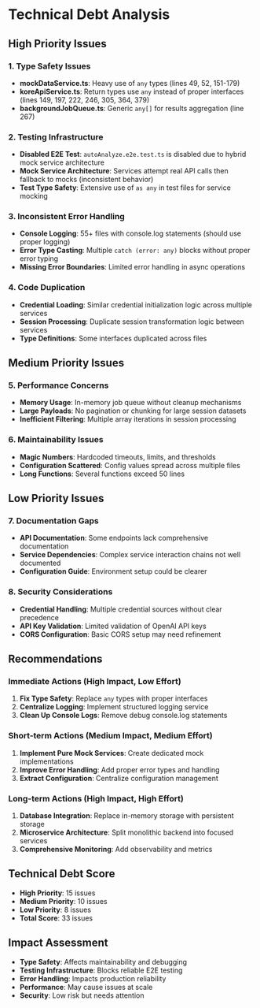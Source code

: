 # Technical Debt Analysis

## High Priority Issues

### 1. Type Safety Issues
- **mockDataService.ts**: Heavy use of `any` types (lines 49, 52, 151-179)
- **koreApiService.ts**: Return types use `any` instead of proper interfaces (lines 149, 197, 222, 246, 305, 364, 379)
- **backgroundJobQueue.ts**: Generic `any[]` for results aggregation (line 267)

### 2. Testing Infrastructure
- **Disabled E2E Test**: `autoAnalyze.e2e.test.ts` is disabled due to hybrid mock service architecture
- **Mock Service Architecture**: Services attempt real API calls then fallback to mocks (inconsistent behavior)
- **Test Type Safety**: Extensive use of `as any` in test files for service mocking

### 3. Inconsistent Error Handling
- **Console Logging**: 55+ files with console.log statements (should use proper logging)
- **Error Type Casting**: Multiple `catch (error: any)` blocks without proper error typing
- **Missing Error Boundaries**: Limited error handling in async operations

### 4. Code Duplication
- **Credential Loading**: Similar credential initialization logic across multiple services
- **Session Processing**: Duplicate session transformation logic between services
- **Type Definitions**: Some interfaces duplicated across files

## Medium Priority Issues

### 5. Performance Concerns
- **Memory Usage**: In-memory job queue without cleanup mechanisms
- **Large Payloads**: No pagination or chunking for large session datasets
- **Inefficient Filtering**: Multiple array iterations in session processing

### 6. Maintainability Issues
- **Magic Numbers**: Hardcoded timeouts, limits, and thresholds
- **Configuration Scattered**: Config values spread across multiple files
- **Long Functions**: Several functions exceed 50 lines

## Low Priority Issues

### 7. Documentation Gaps
- **API Documentation**: Some endpoints lack comprehensive documentation
- **Service Dependencies**: Complex service interaction chains not well documented
- **Configuration Guide**: Environment setup could be clearer

### 8. Security Considerations
- **Credential Handling**: Multiple credential sources without clear precedence
- **API Key Validation**: Limited validation of OpenAI API keys
- **CORS Configuration**: Basic CORS setup may need refinement

## Recommendations

### Immediate Actions (High Impact, Low Effort)
1. **Fix Type Safety**: Replace `any` types with proper interfaces
2. **Centralize Logging**: Implement structured logging service
3. **Clean Up Console Logs**: Remove debug console.log statements

### Short-term Actions (Medium Impact, Medium Effort)
1. **Implement Pure Mock Services**: Create dedicated mock implementations
2. **Improve Error Handling**: Add proper error types and handling
3. **Extract Configuration**: Centralize configuration management

### Long-term Actions (High Impact, High Effort)
1. **Database Integration**: Replace in-memory storage with persistent storage
2. **Microservice Architecture**: Split monolithic backend into focused services
3. **Comprehensive Monitoring**: Add observability and metrics

## Technical Debt Score
- **High Priority**: 15 issues
- **Medium Priority**: 10 issues  
- **Low Priority**: 8 issues
- **Total Score**: 33 issues

## Impact Assessment
- **Type Safety**: Affects maintainability and debugging
- **Testing Infrastructure**: Blocks reliable E2E testing
- **Error Handling**: Impacts production reliability
- **Performance**: May cause issues at scale
- **Security**: Low risk but needs attention
